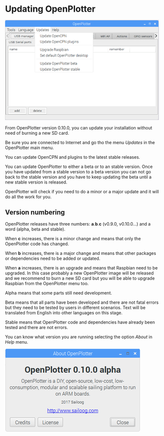 # Updating OpenPlotter

![](/assets/updating.png)

From OpenPlotter version 0.10.0, you can update your installation without need of burning a new SD card.

Be sure you are connected to Internet and go tho the menu _Updates_ in the OpenPlotter main menu.

You can update OpenCPN and plugins to the latest stable releases.

You can update OpenPlotter to either a beta or to an stable version. Once you have updated from a stable version to a beta version you can not go back to the stable version and you have to keep updating the beta until a new stable version is released.

OpenPlotter will check if you need to do a minor or a major update and it will do all the work for you.

## Version numbering

OpenPlotter releases have three numbers: **a**.**b**.**c** \(v0.9.0, v0.10.0...\) and a word \(alpha, beta and stable\).

When **c** increases, there is a minor change and means that only the OpenPlotter code has changed.

When **b** increases, there is a major change and means that other packages or dependencies need to be added or updated.

When **a** increases, there is an upgrade and means that Raspbian need to be upgraded. In this case probably a new OpenPlotter image will be released and we recommend to burn a new SD card but you will be able to upgrade Raspbian from the OpenPlotter menu too.

Alpha means that some parts still need development.

Beta means that all parts have been developed and there are not fatal errors but they need to be tested by users in different scenarios. Text will be translated from English into other languages on this stage.

Stable means that OpenPlotter code and dependencies have already been tested and there are not errors.

You can know what version you are running selecting the option _About_ in _Help_ menu.

![](/assets/about.png)



